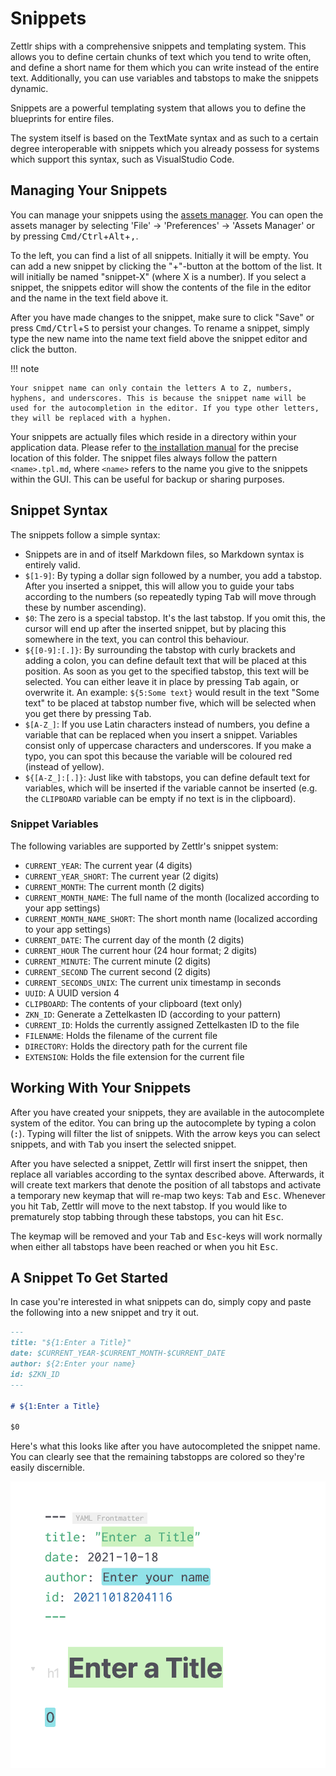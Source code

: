 # Snippets

Zettlr ships with a comprehensive snippets and templating system. This allows you to define certain chunks of text which you tend to write often, and define a short name for them which you can write instead of the entire text. Additionally, you can use variables and tabstops to make the snippets dynamic.

Snippets are a powerful templating system that allows you to define the blueprints for entire files.

The system itself is based on the TextMate syntax and as such to a certain degree interoperable with snippets which you already possess for systems which support this syntax, such as VisualStudio Code.

## Managing Your Snippets

You can manage your snippets using the [assets manager](../advanced/assets-manager.md). You can open the assets manager by selecting 'File' &rarr; 'Preferences' &rarr; 'Assets Manager' or by pressing <kbd>Cmd/Ctrl</kbd>+<kbd>Alt</kbd>+<kbd>,</kbd>.

To the left, you can find a list of all snippets. Initially it will be empty. You can add a new snippet by clicking the "+"-button at the bottom of the list. It will initially be named "snippet-X" (where X is a number). If you select a snippet, the snippets editor will show the contents of the file in the editor and the name in the text field above it.

After you have made changes to the snippet, make sure to click "Save" or press <kbd>Cmd/Ctrl</kbd>+<kbd>S</kbd> to persist your changes. To rename a snippet, simply type the new name into the name text field above the snippet editor and click the button.

!!! note

    Your snippet name can only contain the letters A to Z, numbers, hyphens, and underscores. This is because the snippet name will be used for the autocompletion in the editor. If you type other letters, they will be replaced with a hyphen.

Your snippets are actually files which reside in a directory within your application data. Please refer to [the installation manual](../getting-started/setup.md) for the precise location of this folder. The snippet files always follow the pattern `<name>.tpl.md`, where `<name>` refers to the name you give to the snippets within the GUI. This can be useful for backup or sharing purposes.

## Snippet Syntax

The snippets follow a simple syntax:

* Snippets are in and of itself Markdown files, so Markdown syntax is entirely valid.
* `$[1-9]`: By typing a dollar sign followed by a number, you add a tabstop. After you inserted a snippet, this will allow you to guide your tabs according to the numbers (so repeatedly typing <kbd>Tab</kbd> will move through these by number ascending).
* `$0`: The zero is a special tabstop. It's the last tabstop. If you omit this, the cursor will end up after the inserted snippet, but by placing this somewhere in the text, you can control this behaviour.
* `${[0-9]:[.]}`: By surrounding the tabstop with curly brackets and adding a colon, you can define default text that will be placed at this position. As soon as you get to the specified tabstop, this text will be selected. You can either leave it in place by pressing <kbd>Tab</kbd> again, or overwrite it. An example: `${5:Some text}` would result in the text "Some text" to be placed at tabstop number five, which will be selected when you get there by pressing <kbd>Tab</kbd>.
* `$[A-Z_]`: If you use Latin characters instead of numbers, you define a variable that can be replaced when you insert a snippet. Variables consist only of uppercase characters and underscores. If you make a typo, you can spot this because the variable will be coloured red (instead of yellow).
* `${[A-Z_]:[.]}`: Just like with tabstops, you can define default text for variables, which will be inserted if the variable cannot be inserted (e.g. the `CLIPBOARD` variable can be empty if no text is in the clipboard).

### Snippet Variables

The following variables are supported by Zettlr's snippet system:

* `CURRENT_YEAR`: The current year (4 digits)
* `CURRENT_YEAR_SHORT`: The current year (2 digits)
* `CURRENT_MONTH`: The current month (2 digits)
* `CURRENT_MONTH_NAME`: The full name of the month (localized according to your app settings)
* `CURRENT_MONTH_NAME_SHORT`: The short month name (localized according to your app settings)
* `CURRENT_DATE`: The current day of the month (2 digits)
* `CURRENT_HOUR` The current hour (24 hour format; 2 digits)
* `CURRENT_MINUTE`: The current minute (2 digits)
* `CURRENT_SECOND` The current second (2 digits)
* `CURRENT_SECONDS_UNIX`: The current unix timestamp in seconds
* `UUID`: A UUID version 4
* `CLIPBOARD`: The contents of your clipboard (text only)
* `ZKN_ID`: Generate a Zettelkasten ID (according to your pattern)
* `CURRENT_ID`: Holds the currently assigned Zettelkasten ID to the file
* `FILENAME`: Holds the filename of the current file
* `DIRECTORY`: Holds the directory path for the current file
* `EXTENSION`: Holds the file extension for the current file

## Working With Your Snippets

After you have created your snippets, they are available in the autocomplete system of the editor. You can bring up the autocomplete by typing a colon (<kbd>:</kbd>). Typing will filter the list of snippets. With the arrow keys you can select snippets, and with <kbd>Tab</kbd> you insert the selected snippet.

After you have selected a snippet, Zettlr will first insert the snippet, then replace all variables according to the syntax described above. Afterwards, it will create text markers that denote the position of all tabstops and activate a temporary new keymap that will re-map two keys: <kbd>Tab</kbd> and <kbd>Esc</kbd>. Whenever you hit <kbd>Tab</kbd>, Zettlr will move to the next tabstop. If you would like to prematurely stop tabbing through these tabstops, you can hit <kbd>Esc</kbd>.

The keymap will be removed and your <kbd>Tab</kbd> and <kbd>Esc</kbd>-keys will work normally when either all tabstops have been reached or when you hit <kbd>Esc</kbd>.

## A Snippet To Get Started

In case you're interested in what snippets can do, simply copy and paste the following into a new snippet and try it out.

```markdown
---
title: "${1:Enter a Title}"
date: $CURRENT_YEAR-$CURRENT_MONTH-$CURRENT_DATE
author: ${2:Enter your name}
id: $ZKN_ID
---

# ${1:Enter a Title}

$0
```

Here's what this looks like after you have autocompleted the snippet name. You can clearly see that the remaining tabstopps are colored so they're easily discernible.

![An example snippet in autocomplete mode](../img/snippets_example.png)
